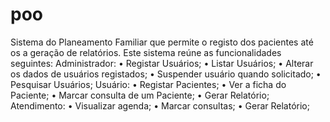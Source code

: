 # poo
Sistema do Planeamento Familiar que permite o registo dos pacientes até os a geração de relatórios. Este sistema reúne as funcionalidades seguintes:
Administrador:
•	Registar Usuários;
•	Listar Usuários;
•	Alterar os dados de usuários registados;
•	Suspender usuário quando solicitado;
•	Pesquisar Usuários;
Usuário:
•	Registar Pacientes;
•	Ver a ficha do Paciente;
•	Marcar consulta de um Paciente;
•	Gerar Relatório;
Atendimento:
•	Visualizar agenda;
•	Marcar consultas;
•	Gerar Relatório;

